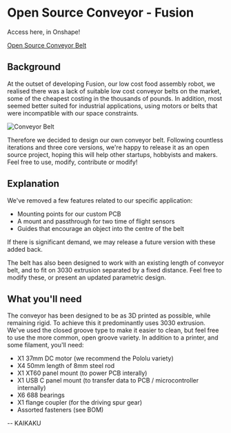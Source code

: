 # Open Source Conveyor - Fusion

Access here, in Onshape!

[Open Source Conveyor Belt](https://cad.onshape.com/publications/9120640742d2d27755675fb9/w/c973e2a3aa9155f0db211b78/e/157d0eb66a47e83ecb2cf43a?renderMode=1&uiState=66e1bb9d53f06241e75a077c)

## Background
At the outset of developing Fusion, our low cost food assembly robot, we realised there was a lack of suitable low cost conveyor belts on the market, some of the cheapest costing in the thousands of pounds. In addition, most seemed better suited for industrial applications, using motors or belts that were incompatible with our space constraints.

![Conveyor Belt](conveyor_image.png)

Therefore we decided to design our own conveyor belt. Following countless iterations and three core versions, we're happy to release it as an open source project, hoping this will help other startups, hobbyists and makers. Feel free to use, modify, contribute or modify!

## Explanation
We've removed a few features related to our specific application:

- Mounting points for our custom PCB
- A mount and passthrough for two time of flight sensors
- Guides that encourage an object into the centre of the belt

If there is significant demand, we may release a future version with these added back.

The belt has also been designed to work with an existing length of conveyor belt, and to fit on 3030 extrusion separated by a fixed distance. Feel free to modify these, or present an updated parametric design.

## What you'll need

The conveyor has been designed to be as 3D printed as possible, while remaining rigid. To achieve this it predominantly uses 3030 extrusion. We've used the closed groove type to make it easier to clean, but feel free to use the more common, open groove variety. In addition to a printer, and some filament, you'll need:

- X1 37mm DC motor (we recommend the Pololu variety)
- X4 50mm length of 8mm steel rod
- X1 XT60 panel mount (to power PCB interally)
- X1 USB C panel mount (to transfer data to PCB / microcontroller internally)
- X6 688 bearings
- X1 flange coupler (for the driving spur gear)
- Assorted fasteners (see BOM)

-- KAIKAKU
